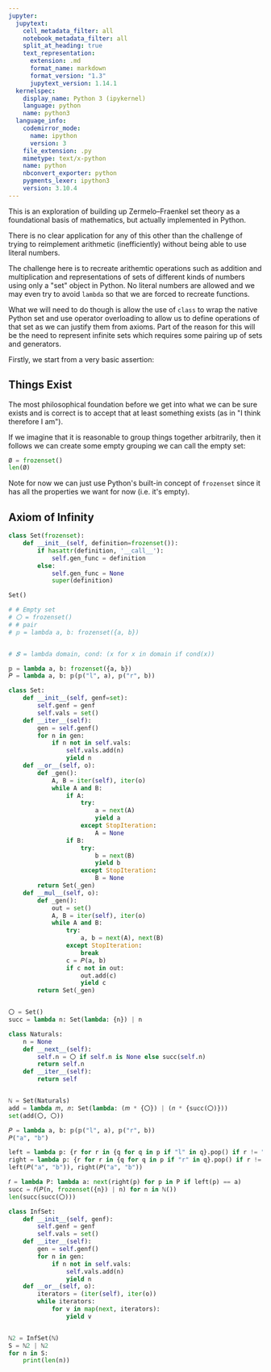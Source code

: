 ```yaml
---
jupyter:
  jupytext:
    cell_metadata_filter: all
    notebook_metadata_filter: all
    split_at_heading: true
    text_representation:
      extension: .md
      format_name: markdown
      format_version: "1.3"
      jupytext_version: 1.14.1
  kernelspec:
    display_name: Python 3 (ipykernel)
    language: python
    name: python3
  language_info:
    codemirror_mode:
      name: ipython
      version: 3
    file_extension: .py
    mimetype: text/x-python
    name: python
    nbconvert_exporter: python
    pygments_lexer: ipython3
    version: 3.10.4
---
```


This is an exploration of building up Zermelo–Fraenkel set theory as a foundational basis of mathematics, but actually implemented in Python.

There is no clear application for any of this other than the challenge of trying to reimplement arithmetic (inefficiently) without being able to use literal numbers.

The challenge here is to recreate arithemtic operations such as addition and multiplication and representations of sets of different kinds of numbers using only a "set" object in Python. No literal numbers are allowed and we may even try to avoid `lambda` so that we are forced to recreate functions.

What we will need to do though is allow the use of `class` to wrap the native Python set and use operator overloading to allow us to define operations of that set as we can justify them from axioms. Part of the reason for this will be the need to represent infinite sets which requires some pairing up of sets and generators.

Firstly, we start from a very basic assertion:

## Things Exist

The most philosophical foundation before we get into what we can be sure exists and is correct is to accept that at least something exists (as in "I think therefore I am").

If we imagine that it is reasonable to group things together arbitrarily, then it follows we can create some empty grouping we can call the empty set:

```python trusted=true
Ø = frozenset()
len(Ø)
```

Note for now we can just use Python's built-in concept of `frozenset` since it has all the properties we want for now (i.e. it's empty).

## Axiom of Infinity

```python trusted=true
class Set(frozenset):
    def __init__(self, definition=frozenset()):
        if hasattr(definition, '__call__'):
            self.gen_func = definition
        else:
            self.gen_func = None
            super(definition)

Set()
```

```python trusted=true
# # Empty set
# 〇 = frozenset()
# # pair
# 𝕡 = lambda a, b: frozenset({a, b})


# 𝑺 = lambda domain, cond: (x for x in domain if cond(x))

```

```python trusted=true
𝕡 = lambda a, b: frozenset({a, b})
𝑃 = lambda a, b: 𝕡(𝕡("l", a), 𝕡("r", b))

class Set:
    def __init__(self, genf=set):
        self.genf = genf
        self.vals = set()
    def __iter__(self):
        gen = self.genf()
        for n in gen:
            if n not in self.vals:
                self.vals.add(n)
                yield n
    def __or__(self, o):
        def _gen():
            A, B = iter(self), iter(o)
            while A and B:
                if A:
                    try:
                        a = next(A)
                        yield a
                    except StopIteration:
                        A = None
                if B:
                    try:
                        b = next(B)
                        yield b
                    except StopIteration:
                        B = None
        return Set(_gen)
    def __mul__(self, o):
        def _gen():
            out = set()
            A, B = iter(self), iter(o)
            while A and B:
                try:
                    a, b = next(A), next(B)
                except StopIteration:
                    break
                c = 𝑃(a, b)
                if c not in out:
                    out.add(c)
                    yield c
        return Set(_gen)


〇 = Set()
succ = lambda n: Set(lambda: {n}) | n

class Naturals:
    n = None
    def __next__(self):
        self.n = 〇 if self.n is None else succ(self.n)
        return self.n
    def __iter__(self):
        return self


ℕ = Set(Naturals)
add = lambda 𝑚, 𝑛: Set(lambda: (𝑚 * {〇}) | (𝑛 * {succ(〇)}))
set(add(〇, 〇))

```

```python trusted=true
𝑃 = lambda a, b: 𝕡(𝕡("l", a), 𝕡("r", b))
𝑃("a", "b")
```

```python trusted=true
left = lambda p: {r for r in {q for q in p if "l" in q}.pop() if r != "l"}.pop()
right = lambda p: {r for r in {q for q in p if "r" in q}.pop() if r != 'r'}.pop()
left(𝑃("a", "b")), right(𝑃("a", "b"))
```

```python trusted=true
𝑓 = lambda P: lambda a: next(right(p) for p in P if left(p) == a)
succ = 𝑓(𝑃(n, frozenset({n}) | n) for n in ℕ())
len(succ(succ(〇)))
```

```python trusted=true
class InfSet:
    def __init__(self, genf):
        self.genf = genf
        self.vals = set()
    def __iter__(self):
        gen = self.genf()
        for n in gen:
            if n not in self.vals:
                self.vals.add(n)
                yield n
    def __or__(self, o):
        iterators = (iter(self), iter(o))
        while iterators:
            for v in map(next, iterators):
                yield v


ℕ2 = InfSet(ℕ)
S = ℕ2 | ℕ2
for n in S:
    print(len(n))
```
